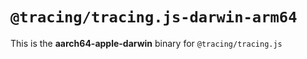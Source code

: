 # `@tracing/tracing.js-darwin-arm64`

This is the **aarch64-apple-darwin** binary for `@tracing/tracing.js`

